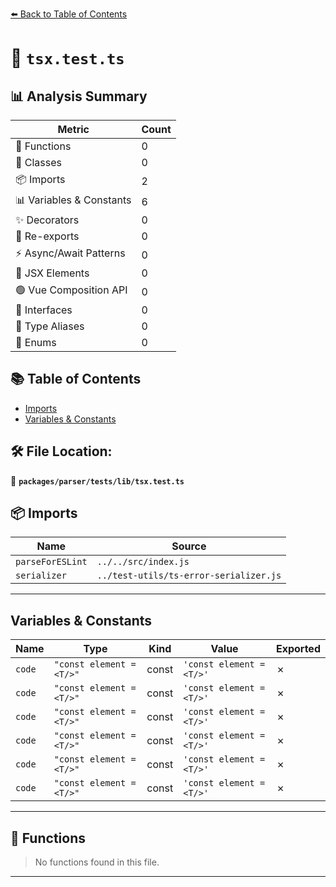 [⬅️ Back to Table of Contents](../../../../index.md)

# 📄 `tsx.test.ts`

## 📊 Analysis Summary

| Metric | Count |
|--------|-------|
| 🔧 Functions | 0 |
| 🧱 Classes | 0 |
| 📦 Imports | 2 |
| 📊 Variables & Constants | 6 |
| ✨ Decorators | 0 |
| 🔄 Re-exports | 0 |
| ⚡ Async/Await Patterns | 0 |
| 💠 JSX Elements | 0 |
| 🟢 Vue Composition API | 0 |
| 📐 Interfaces | 0 |
| 📑 Type Aliases | 0 |
| 🎯 Enums | 0 |

## 📚 Table of Contents

- [Imports](#imports)
- [Variables & Constants](#variables-constants)

## 🛠️ File Location:
📂 **`packages/parser/tests/lib/tsx.test.ts`**

## 📦 Imports

| Name | Source |
|------|--------|
| `parseForESLint` | `../../src/index.js` |
| `serializer` | `../test-utils/ts-error-serializer.js` |


---

## Variables & Constants

| Name | Type | Kind | Value | Exported |
|------|------|------|-------|----------|
| `code` | `"const element = <T/>"` | const | `'const element = <T/>'` | ✗ |
| `code` | `"const element = <T/>"` | const | `'const element = <T/>'` | ✗ |
| `code` | `"const element = <T/>"` | const | `'const element = <T/>'` | ✗ |
| `code` | `"const element = <T/>"` | const | `'const element = <T/>'` | ✗ |
| `code` | `"const element = <T/>"` | const | `'const element = <T/>'` | ✗ |
| `code` | `"const element = <T/>"` | const | `'const element = <T/>'` | ✗ |


---

## 🔧 Functions

> No functions found in this file.


---